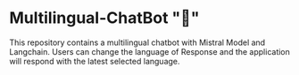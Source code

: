 # Multilingual-ChatBot ":robot:"
This repository contains a multilingual chatbot with Mistral Model and Langchain.
Users can change the language of Response and the application will respond with the latest selected language.
